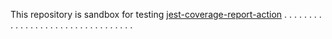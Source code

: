 This repository is sandbox for testing [jest-coverage-report-action](https://github.com/ArtiomTr/jest-coverage-report-action)
.
.
.
.
.
.
.
.
.
.
.
.
.
.
.
.
.
.
.
.
.
.
.
.
.
.
.
.
.
.
.
.
.
